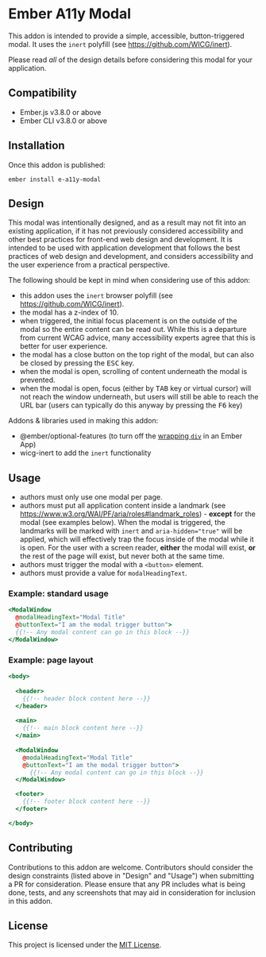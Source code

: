 # Ember A11y Modal

This addon is intended to provide a simple, accessible, button-triggered modal. It uses the `inert` polyfill (see https://github.com/WICG/inert). 

Please read _all_ of the design details before considering this modal for your application.

## Compatibility

* Ember.js v3.8.0 or above
* Ember CLI v3.8.0 or above

## Installation

Once this addon is published:

```
ember install e-a11y-modal
```

## Design

This modal was intentionally designed, and as a result may not fit into an existing application, if it has not previously considered accessibility and other best practices for front-end web design and development.  It is intended to be used with application development that follows the best practices of web design and development, and considers accessibility and the user experience from a practical perspective.

The following should be kept in mind when considering use of this addon:

* this addon uses the `inert` browser polyfill (see https://github.com/WICG/inert).
* the modal has a z-index of 10.
* when triggered, the initial focus placement is on the outside of the modal so the entire content can be read out. While this is a departure from current WCAG advice, many accessibility experts agree that this is better for user experience.
* the modal has a close button on the top right of the modal, but can also be closed by pressing the <kbd>ESC</kbd> key.
* when the modal is open, scrolling of content underneath the modal is prevented.
* when the modal is open, focus (either by <kbd>TAB</kbd> key or virtual cursor) will not reach the window underneath, but users will still be able to reach the URL bar (users can typically do this anyway by pressing the <kbd>F6</kbd> key)

Addons & libraries used in making this addon:

* @ember/optional-features (to turn off the [wrapping `div`](https://github.com/emberjs/ember-optional-features) in an Ember App)
* wicg-inert to add the `inert` functionality

## Usage

* authors must only use one modal per page.
* authors must put all application content inside a landmark (see https://www.w3.org/WAI/PF/aria/roles#landmark_roles) - **except** for the modal (see examples below). When the modal is triggered, the landmarks will be marked with `inert` and `aria-hidden="true"` will be applied, which will effectively trap the focus inside of the modal while it is open. For the user with a screen reader, **either** the modal will exist, **or** the rest of the page will exist, but never both at the same time.
* authors must trigger the modal with a `<button>` element.
* authors must provide a value for `modalHeadingText`.

### Example: standard usage

```hbs
<ModalWindow
  @modalHeadingText="Modal Title"
  @buttonText="I am the modal trigger button">
  {{!-- Any modal content can go in this block --}} 
</ModalWindow>
```  

### Example: page layout

```hbs
<body>
  
  <header>
    {{!-- header block content here --}}
  </header>
  
  <main>
    {{!-- main block content here --}}
  </main>
  
  <ModalWindow
    @modalHeadingText="Modal Title"
    @buttonText="I am the modal trigger button">
      {{!-- Any modal content can go in this block --}} 
  </ModalWindow>

  <footer>
    {{!-- footer block content here --}}
  </footer>

</body>
```

## Contributing

Contributions to this addon are welcome. Contributors should consider the design constraints (listed above in "Design" and "Usage") when submitting a PR for consideration. Please ensure that any PR includes what is being done, tests, and any screenshots that may aid in consideration for inclusion in this addon.

## License

This project is licensed under the [MIT License](LICENSE.md).
